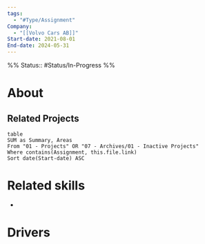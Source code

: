 ```yaml
---
tags:
  - "#Type/Assignment"
Company:
  - "[[Volvo Cars AB]]"
Start-date: 2021-08-01
End-date: 2024-05-31
---
```

%%
Status:: #Status/In-Progress
%%
# About



## Related Projects
```dataview
table
SUM as Summary, Areas
From "01 - Projects" OR "07 - Archives/01 - Inactive Projects"
Where contains(Assignment, this.file.link)
Sort date(Start-date) ASC
```

# Related skills
- 

# Drivers